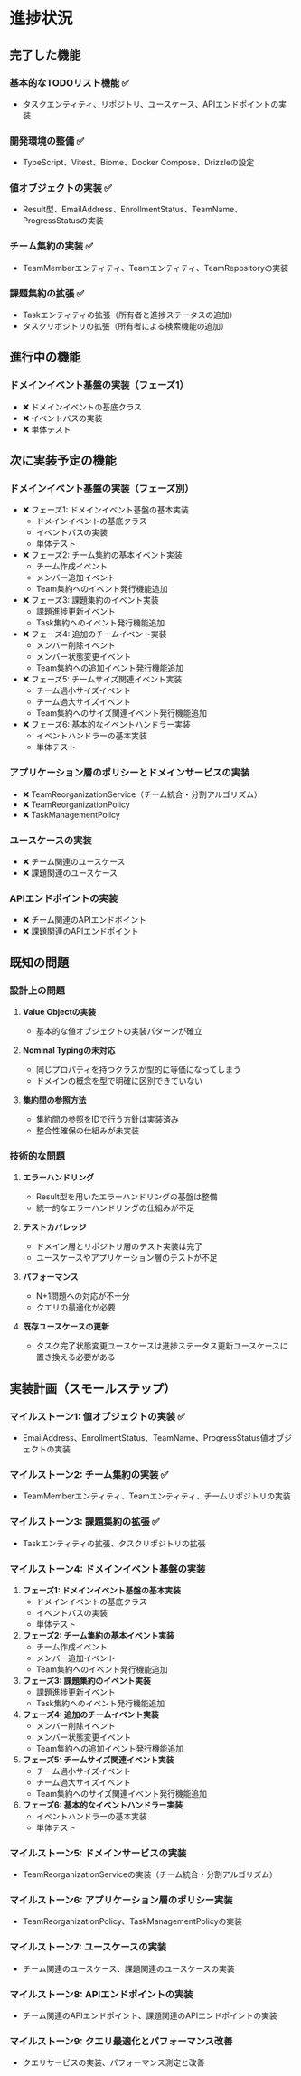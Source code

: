 # 進捗状況

## 完了した機能

### 基本的なTODOリスト機能 ✅
- タスクエンティティ、リポジトリ、ユースケース、APIエンドポイントの実装

### 開発環境の整備 ✅
- TypeScript、Vitest、Biome、Docker Compose、Drizzleの設定

### 値オブジェクトの実装 ✅
- Result型、EmailAddress、EnrollmentStatus、TeamName、ProgressStatusの実装

### チーム集約の実装 ✅
- TeamMemberエンティティ、Teamエンティティ、TeamRepositoryの実装

### 課題集約の拡張 ✅
- Taskエンティティの拡張（所有者と進捗ステータスの追加）
- タスクリポジトリの拡張（所有者による検索機能の追加）

## 進行中の機能

### ドメインイベント基盤の実装（フェーズ1）
- ❌ ドメインイベントの基底クラス
- ❌ イベントバスの実装
- ❌ 単体テスト

## 次に実装予定の機能

### ドメインイベント基盤の実装（フェーズ別）
- ❌ フェーズ1: ドメインイベント基盤の基本実装
  - ドメインイベントの基底クラス
  - イベントバスの実装
  - 単体テスト
- ❌ フェーズ2: チーム集約の基本イベント実装
  - チーム作成イベント
  - メンバー追加イベント
  - Team集約へのイベント発行機能追加
- ❌ フェーズ3: 課題集約のイベント実装
  - 課題進捗更新イベント
  - Task集約へのイベント発行機能追加
- ❌ フェーズ4: 追加のチームイベント実装
  - メンバー削除イベント
  - メンバー状態変更イベント
  - Team集約への追加イベント発行機能追加
- ❌ フェーズ5: チームサイズ関連イベント実装
  - チーム過小サイズイベント
  - チーム過大サイズイベント
  - Team集約へのサイズ関連イベント発行機能追加
- ❌ フェーズ6: 基本的なイベントハンドラー実装
  - イベントハンドラーの基本実装
  - 単体テスト

### アプリケーション層のポリシーとドメインサービスの実装
- ❌ TeamReorganizationService（チーム統合・分割アルゴリズム）
- ❌ TeamReorganizationPolicy
- ❌ TaskManagementPolicy

### ユースケースの実装
- ❌ チーム関連のユースケース
- ❌ 課題関連のユースケース

### APIエンドポイントの実装
- ❌ チーム関連のAPIエンドポイント
- ❌ 課題関連のAPIエンドポイント

## 既知の問題

### 設計上の問題
1. **Value Objectの実装**
   - 基本的な値オブジェクトの実装パターンが確立

2. **Nominal Typingの未対応**
   - 同じプロパティを持つクラスが型的に等価になってしまう
   - ドメインの概念を型で明確に区別できていない

3. **集約間の参照方法**
   - 集約間の参照をIDで行う方針は実装済み
   - 整合性確保の仕組みが未実装

### 技術的な問題
1. **エラーハンドリング**
   - Result型を用いたエラーハンドリングの基盤は整備
   - 統一的なエラーハンドリングの仕組みが不足

2. **テストカバレッジ**
   - ドメイン層とリポジトリ層のテスト実装は完了
   - ユースケースやアプリケーション層のテストが不足

3. **パフォーマンス**
   - N+1問題への対応が不十分
   - クエリの最適化が必要

4. **既存ユースケースの更新**
   - タスク完了状態変更ユースケースは進捗ステータス更新ユースケースに置き換える必要がある

## 実装計画（スモールステップ）

### マイルストーン1: 値オブジェクトの実装 ✅
- EmailAddress、EnrollmentStatus、TeamName、ProgressStatus値オブジェクトの実装

### マイルストーン2: チーム集約の実装 ✅
- TeamMemberエンティティ、Teamエンティティ、チームリポジトリの実装

### マイルストーン3: 課題集約の拡張 ✅
- Taskエンティティの拡張、タスクリポジトリの拡張

### マイルストーン4: ドメインイベント基盤の実装
1. **フェーズ1: ドメインイベント基盤の基本実装**
   - ドメインイベントの基底クラス
   - イベントバスの実装
   - 単体テスト
2. **フェーズ2: チーム集約の基本イベント実装**
   - チーム作成イベント
   - メンバー追加イベント
   - Team集約へのイベント発行機能追加
3. **フェーズ3: 課題集約のイベント実装**
   - 課題進捗更新イベント
   - Task集約へのイベント発行機能追加
4. **フェーズ4: 追加のチームイベント実装**
   - メンバー削除イベント
   - メンバー状態変更イベント
   - Team集約への追加イベント発行機能追加
5. **フェーズ5: チームサイズ関連イベント実装**
   - チーム過小サイズイベント
   - チーム過大サイズイベント
   - Team集約へのサイズ関連イベント発行機能追加
6. **フェーズ6: 基本的なイベントハンドラー実装**
   - イベントハンドラーの基本実装
   - 単体テスト

### マイルストーン5: ドメインサービスの実装
- TeamReorganizationServiceの実装（チーム統合・分割アルゴリズム）

### マイルストーン6: アプリケーション層のポリシー実装
- TeamReorganizationPolicy、TaskManagementPolicyの実装

### マイルストーン7: ユースケースの実装
- チーム関連のユースケース、課題関連のユースケースの実装

### マイルストーン8: APIエンドポイントの実装
- チーム関連のAPIエンドポイント、課題関連のAPIエンドポイントの実装

### マイルストーン9: クエリ最適化とパフォーマンス改善
- クエリサービスの実装、パフォーマンス測定と改善
